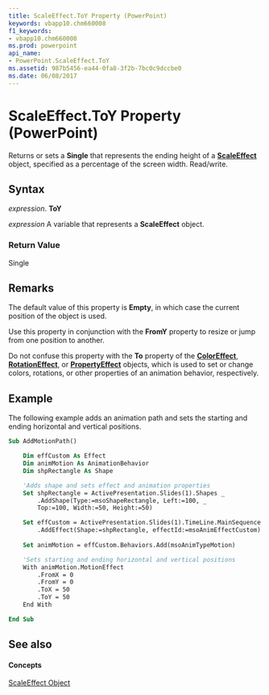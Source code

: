 ```yaml
---
title: ScaleEffect.ToY Property (PowerPoint)
keywords: vbapp10.chm660008
f1_keywords:
- vbapp10.chm660008
ms.prod: powerpoint
api_name:
- PowerPoint.ScaleEffect.ToY
ms.assetid: 987b5456-ea44-0fa8-3f2b-7bc0c9dccbe0
ms.date: 06/08/2017
---
```



# ScaleEffect.ToY Property (PowerPoint)

Returns or sets a  **Single** that represents the ending height of a **[ScaleEffect](PowerPoint.ScaleEffect.md)** object, specified as a percentage of the screen width. Read/write.


## Syntax

 _expression_. **ToY**

 _expression_ A variable that represents a **ScaleEffect** object.


### Return Value

Single


## Remarks

The default value of this property is  **Empty**, in which case the current position of the object is used.

Use this property in conjunction with the  **FromY** property to resize or jump from one position to another.

Do not confuse this property with the  **To** property of the **[ColorEffect](PowerPoint.ColorEffect.md)**, **[RotationEffect](PowerPoint.RotationEffect.md)**, or **[PropertyEffect](PowerPoint.PropertyEffect.md)** objects, which is used to set or change colors, rotations, or other properties of an animation behavior, respectively.


## Example

The following example adds an animation path and sets the starting and ending horizontal and vertical positions.


```vb
Sub AddMotionPath()

    Dim effCustom As Effect
    Dim animMotion As AnimationBehavior
    Dim shpRectangle As Shape

    'Adds shape and sets effect and animation properties
    Set shpRectangle = ActivePresentation.Slides(1).Shapes _
        .AddShape(Type:=msoShapeRectangle, Left:=100, _
        Top:=100, Width:=50, Height:=50)

    Set effCustom = ActivePresentation.Slides(1).TimeLine.MainSequence _
        .AddEffect(Shape:=shpRectangle, effectId:=msoAnimEffectCustom)
 
    Set animMotion = effCustom.Behaviors.Add(msoAnimTypeMotion)

    'Sets starting and ending horizontal and vertical positions
    With animMotion.MotionEffect
        .FromX = 0
        .FromY = 0
        .ToX = 50
        .ToY = 50
    End With

End Sub
```


## See also


#### Concepts


[ScaleEffect Object](PowerPoint.ScaleEffect.md)

